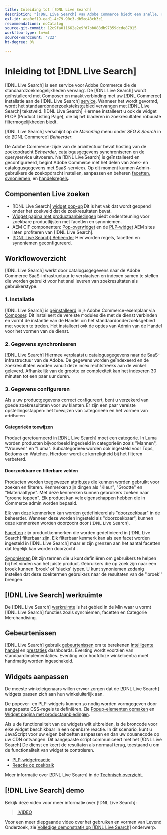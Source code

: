 ```yaml
---
title: Inleiding tot [!DNL Live Search]
description: "[!DNL Live Search] van Adobe Commerce biedt een snelle, relevante en intuïtieve zoekervaring."
exl-id: aca0ef19-ead1-4c79-90c3-db5ec48cb3c1
recommendations: noCatalog
source-git-commit: 12c9fa011662e2e9fd7bb088db97359dcde87915
workflow-type: tm+mt
source-wordcount: '722'
ht-degree: 0%

---
```


# Inleiding tot [!DNL Live Search]

[!DNL Live Search] is een service voor Adobe Commerce die de standaardzoekmogelijkheden vervangt. De [!DNL Live Search] wordt geïnstalleerd met Composer en maakt verbinding met uw [!DNL Commerce] installatie aan de [!DNL Live Search] [service](../landing/saas.md). Wanneer het wordt gevormd, wordt het standaardonderzoekstekstgebied vervangen met [!DNL Live Search] tekstveld. [!DNL Live Search] Hiermee installeert u ook de widget PLOP (Product Listing Page), die bij het bladeren in zoekresultaten robuuste filtermogelijkheden biedt.

[!DNL Live Search] verschijnt op de *Marketing* menu onder *SEO &amp; Search* in de [!DNL Commerce] *Beheerder*.

De Adobe Commerce-zijde van de architectuur bevat hosting van de zoekopdracht *Beheerder*, catalogusgegevens synchroniseren en de queryservice uitvoeren. Na [!DNL Live Search] is geïnstalleerd en geconfigureerd, begint Adobe Commerce met het delen van zoek- en catalogusgegevens met SaaS-services. Op dit moment kunnen Admin-gebruikers de zoekopdracht instellen, aanpassen en beheren [facetten](facets.md), [synoniemen](synonyms.md), en [handelsregels](category-merch.md).

## Componenten Live zoeken

* [!DNL Live Search] [widget pop-up](storefront-popover.md) Dit is het vak dat wordt geopend onder het zoekveld dat de zoekresultaten bevat.
* [Widget pagina met productaanbiedingen](plp-styling.md) biedt ondersteuning voor zoekbare productlijsten met facetten en synoniemen.
* AEM CIF componenten: [Pop-overwidget](https://experienceleague.adobe.com/docs/experience-manager-cloud-service/content/content-and-commerce/integrations/live-search-popover.html?lang=en) en de [PLP-widget](https://experienceleague.adobe.com/docs/experience-manager-cloud-service/content/content-and-commerce/integrations/live-search-plp.html) AEM sites laten profiteren van [!DNL Live Search].
* [[!DNL Live Search] Beheerder](workspace.md) Hier worden regels, facetten en synoniemen geconfigureerd.

## Workflowoverzicht

[!DNL Live Search] werkt door catalogusgegevens naar de Adobe Commerce SaaS-infrastructuur te verplaatsen en indexen samen te stellen die worden gebruikt voor het snel leveren van zoekresultaten als gebruikerstype.

### 1. Installatie

[!DNL Live Search] is [geïnstalleerd](install.md) in je Adobe Commerce-exemplaar via [Composer](https://getcomposer.org/). Dit installeert de vereiste modules die met de dienst verbinden en vormt de instantie van de Handel om het standaardonderzoeksgebied met voeten te treden. Het installeert ook de opties van Admin van de Handel voor het vormen van de dienst.

### 2. Gegevens synchroniseren

[!DNL Live Search] Hiermee verplaatst u catalogusgegevens naar de SaaS-infrastructuur van de Adobe. De gegevens worden geïndexeerd en de zoekresultaten worden vanuit deze index rechtstreeks aan de winkel geleverd. Afhankelijk van de grootte en complexiteit kan het indexeren 30 minuten tot een paar uur duren.

### 3. Gegevens configureren

Als u uw productgegevens correct configureert, bent u verzekerd van goede zoekresultaten voor uw klanten. Er zijn een paar vereiste opstellingsstappen: het toewijzen van categorieën en het vormen van attributen.

#### Categorieën toewijzen

Product geretourneerd in [!DNL Live Search] moet een [categorie](https://experienceleague.adobe.com/docs/commerce-admin/catalog/categories/categories.html). In Luma worden producten bijvoorbeeld ingedeeld in categorieën zoals &quot;Mannen&quot;, &quot;Vrouwen&quot; en &quot;Luma&quot;. Subcategorieën worden ook ingesteld voor Tops, Bottoms en Watches. Hierdoor wordt de korreligheid bij het filteren verbeterd.

#### Doorzoekbare en filterbare velden

Producten worden toegewezen [attributes](https://experienceleague.adobe.com/docs/commerce-admin/catalog/product-attributes/product-attributes.html) die kunnen worden gebruikt voor zoeken en filteren. Kenmerken zijn dingen als &quot;Kleur&quot;, &quot;Grootte&quot; en &quot;Materiaaltype&quot;. Met deze kenmerken kunnen gebruikers zoeken naar &quot;groene toppen&quot;. Elk product kan vele eigenschappen hebben die in Commerce admin worden bepaald.

Elk van deze kenmerken kan worden gedefinieerd als [&quot;doorzoekbaar&quot;](https://experienceleague.adobe.com/docs/commerce-admin/catalog/catalog/search/search.html) in de beheerder. Wanneer deze worden ingesteld als &quot;doorzoekbaar&quot;, kunnen deze kenmerken worden doorzocht door [!DNL Live Search].

[Facetten](facets.md) zijn productkenmerken die worden gedefinieerd in [!DNL Live Search] filterbaar zijn. Elk filterbaar kenmerk kan als een facet worden ingesteld in [!DNL Live Search] maar er zijn grenzen aan het aantal facetten dat tegelijk kan worden doorzocht .

[Synoniemen](synonyms.md) Dit zijn termen die u kunt definiëren om gebruikers te helpen bij het vinden van het juiste product. Gebruikers die op zoek zijn naar een broek kunnen &#39;broek&#39; of &#39;slacks&#39; typen. U kunt synoniemen zodanig instellen dat deze zoektermen gebruikers naar de resultaten van de &#39;&#39;broek&#39;&#39; brengen.

## [!DNL Live Search] werkruimte

De [!DNL Live Search] [werkruimte](workspace.md) is het gebied in de Min waar u vormt [!DNL Live Search] functies zoals synoniemen, facetten en Categorie Merchandising.

## Gebeurtenissen

[!DNL Live Search] gebruik [gebeurtenissen](events.md) om te berekenen [Intelligente handel](category-merch.md) en [prestaties](performance.md) dashboards. Eventing wordt voorzien van standaardimplementaties. Eventing voor hoofdloze winkelcentra moet handmatig worden ingeschakeld.

## Widgets aanpassen

De meeste winkeleigenaars willen ervoor zorgen dat de [!DNL Live Search] widgets passen zich aan hun winkeluiterlijk aan.

De popover- en PLP-widgets kunnen zo nodig worden vormgegeven door aangepaste CSS-regels te definiëren. Zie [Popup-elementen opmaken](storefront-popover-styling.md) en [Widget pagina met productaanbiedingen](plp-styling.md).

Als u de functionaliteit van de widgets wilt uitbreiden, is de broncode voor elke widget beschikbaar in een openbare reactie.
In dit scenario, kunt u JavaScript voor uw eigen behoeften aanpassen en dan uw douanecode op uw CDN ontvangen. Dit aangepaste script communiceert met het [!DNL Live Search] De dienst en keert de resultaten als normaal terug, toestaand u om de functionaliteit van widget te controleren.

* [PLP-widgetreactie](https://github.com/adobe/storefront-product-listing-page)
* [Reactie op zoekbalk](https://github.com/adobe/storefront-search-as-you-type)

Meer informatie over [!DNL Live Search] in de [Technisch overzicht](technical-overview.md).

## [!DNL Live Search] demo

Bekijk deze video voor meer informatie over [!DNL Live Search]:

>[!VIDEO](https://video.tv.adobe.com/v/3418679?quality=12&learn=on)

Voor een meer diepgaande video over het gebruiken en vormen van Levend Onderzoek, zie [Volledige demonstratie op [!DNL Live Search]](https://experienceleague.adobe.com/docs/commerce-learn/tutorials/getting-started/capabilities/live-search-full-demonstration.html) onderwerp.
